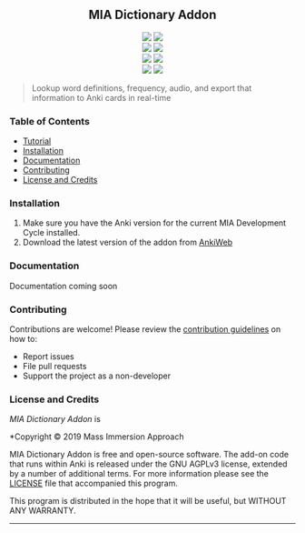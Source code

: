 <h2 align="center">MIA Dictionary Addon</h2>

<p align="center">
<a title="Rate on AnkiWeb" href="https://ankiweb.net/shared/info/1655992655"><img src="https://glutanimate.com/logos/ankiweb-rate.svg"></a>
<a title="License: GNU AGPLv3" href="https://github.com/mass-immersion-approach/MIA-Japanese-Add-on/blob/master/LICENSE"><img  src="https://img.shields.io/badge/license-GNU AGPLv3-green.svg"></a>
<br>
<a title="Buy us a coffee :)" href="https://ko-fi.com/massimmersionapproach"><img src="https://img.shields.io/badge/ko--fi-contribute-%23579ebd.svg"></a>
<a title="Support us on Patreon" href="https://www.patreon.com/massimmersionapproach/posts"><img src="https://img.shields.io/badge/patreon-support-orange.svg"></a>
<br>
<a title="Subscribe to YogaMIA" href="https://www.youtube.com/c/yogamia"><img src="https://img.shields.io/badge/YouTube-YogaMIA-red.svg"></a>
<a title="Subscribe to Matt vs Japan" href="https://www.youtube.com/user/MATTvsJapan"><img src="https://img.shields.io/badge/YouTube-Matt vs Japan-red.svg"></a>
<br>
<a title="Follow me on Twitter" href="https://twitter.com/intent/user?screen_name=Yoga_MIA"><img src="https://img.shields.io/twitter/follow/Yoga_MIA.svg"></a>
<a title="Follow me on Twitter" href="https://twitter.com/intent/user?screen_name=mattvsjapan"><img src="https://img.shields.io/twitter/follow/mattvsjapan.svg"></a>
</p>

>Lookup word definitions, frequency, audio, and export that information to Anki cards in real-time

### Table of Contents

- [Tutorial](https://massimmersionapproach.com)
- [Installation](#installation)
- [Documentation](#documentation)
- [Contributing](#contributing)
- [License and Credits](#license-and-credits)

### Installation

1. Make sure you have the Anki version for the current MIA Development Cycle installed.
2. Download the latest version of the addon from [AnkiWeb](https://ankiweb.net/shared/info/1655992655)

### Documentation

Documentation coming soon

### Contributing

Contributions are welcome! Please review the [contribution guidelines](./.github/CONTRIBUTING.md) on how to:

- Report issues
- File pull requests
- Support the project as a non-developer

### License and Credits

*MIA Dictionary Addon* is

*Copyright © 2019 Mass Immersion Approach

MIA Dictionary Addon is free and open-source software. The add-on code that runs within Anki is released under the GNU AGPLv3 license, extended by a number of additional terms. For more information please see the [LICENSE](https://github.com/mass-immersion-approach/MIA-Japanese-Add-on/blob/master/LICENSE) file that accompanied this program.

This program is distributed in the hope that it will be useful, but WITHOUT ANY WARRANTY.

----
